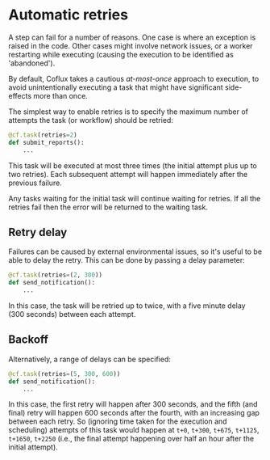 # Automatic retries

A step can fail for a number of reasons. One case is where an exception is raised in the code. Other cases might involve network issues, or a worker restarting while executing (causing the execution to be identified as 'abandoned').

By default, Coflux takes a cautious _at-most-once_ approach to execution, to avoid unintentionally executing a task that might have significant side-effects more than once.

The simplest way to enable retries is to specify the maximum number of attempts the task (or workflow) should be retried:

```python
@cf.task(retries=2)
def submit_reports():
    ...
```

This task will be executed at most three times (the initial attempt plus up to two retries). Each subsequent attempt will happen immediately after the previous failure.

Any tasks waiting for the initial task will continue waiting for retries. If all the retries fail then the error will be returned to the waiting task.

## Retry delay

Failures can be caused by external environmental issues, so it's useful to be able to delay the retry. This can be done by passing a delay parameter:

```python
@cf.task(retries=(2, 300))
def send_notification():
    ...
```

In this case, the task will be retried up to twice, with a five minute delay (300 seconds) between each attempt.

## Backoff

Alternatively, a range of delays can be specified:

```python
@cf.task(retries=(5, 300, 600))
def send_notification():
    ...
```

In this case, the first retry will happen after 300 seconds, and the fifth (and final) retry will happen 600 seconds after the fourth, with an increasing gap between each retry. So (ignoring time taken for the execution and scheduling) attempts of this task would happen at `t+0`, `t+300`, `t+675`, `t+1125`, `t+1650`, `t+2250` (i.e., the final attempt happening over half an hour after the initial attempt).
